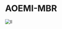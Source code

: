 # AOEMI-MBR


![ll](https://user-images.githubusercontent.com/43983589/49463024-c4784800-f7f7-11e8-986c-088119ad597d.png)
